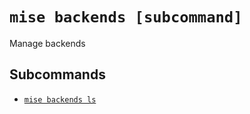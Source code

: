 # `mise backends [subcommand]`

Manage backends

## Subcommands

* [`mise backends ls`](/cli/backends/ls.md)
